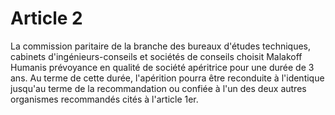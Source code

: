 # Article 2

La commission paritaire de la branche des bureaux d'études techniques, cabinets d'ingénieurs-conseils et sociétés de conseils choisit Malakoff Humanis prévoyance en qualité de société apéritrice pour une durée de 3 ans. Au terme de cette durée, l'apérition pourra être reconduite à l'identique jusqu'au terme de la recommandation ou confiée à l'un des deux autres organismes recommandés cités à l'article 1er.

